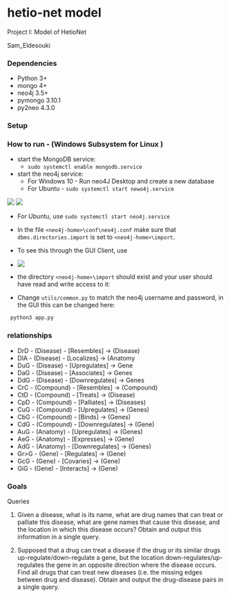 # hetio-net model
Project I: Model of HetioNet

Sam_Eldesouki


### Dependencies

- Python 3+
- mongo 4+
- neo4j 3.5+
- pymongo 3.10.1
- py2neo 4.3.0

### Setup

### How to run - (Windows Subsystem for Linux )

- start the MongoDB service:
    - `sudo systemctl enable mongodb.service`
- start the neo4j service:
  - For Windows 10 
        - Run neo4J Desktop and create a new database 
  - For Ubuntu
        - `sudo systemctl start newo4j.service`

![](https://media.discordapp.net/attachments/688449265227268174/692893417289678908/unknown.png)
![](https://media.discordapp.net/attachments/688449265227268174/692895470854471730/unknown.png)

- For Ubuntu, use `sudo systemctl start neo4j.service`
- In the file `<neo4j-home>\conf\neo4j.conf` make sure that `dbms.directories.import` is set to `<neo4j-home>\import`.
- To see this through the GUI Client, use 
- ![](https://media.discordapp.net/attachments/688449265227268174/695981233267539998/unknown.png?width=555&height=704)
- the directory `<neo4j-home>\import` should exist and your user should have read and write access to it:

- Change `utils/common.py` to match the neo4j username and password, in the GUI this can be changed here:


```bash terminal 
 python3 app.py 
```

### relationships

- DrD - (Disease) - [Resembles] -> (Disease)
- DlA - (Disease) - [Localizes] -> (Anatomy
- DuG - (Disease) - [Upregulates] -> Gene
- DaG - (Disease) - [Associates] -> Genes
- DdG - (Disease) - [Downregulates] -> Genes
- CrC - (Compound) - [Resembles] -> (Compound)
- CtD - (Compound) - [Treats] -> (Disease)
- CpD - (Compound) - [Palliates] -> (Diseases)
- CuG - (Compound) - [Upregulates] -> (Genes)
- CbG - (Compound) - [Binds] -> (Genes)
- CdG - (Compound) - [Downregulates] -> (Gene)
- AuG - (Anatomy) - [Upregulates] -> (Genes)
- AeG - (Anatomy) - [Expresses] -> (Gene)
- AdG - (Anatomy) - [Downregulates] -> (Genes)
- Gr>G - (Gene) - [Regulates] -> (Gene)
- GcG - (Gene) - [Covaries] -> (Gene)
- GiG - (Gene) - [Interacts] -> (Gene)

### Goals

Queries

1. Given a disease, what is its name, what are drug names
that can treat or palliate this disease, what are gene
names that cause this disease, and the location in which this disease
occurs? Obtain and output this information in a single
query.


2. Supposed that a drug can treat a disease if the drug or
its similar drugs up-regulate/down-regulate a gene, but
the location down-regulates/up-regulates the gene in
an opposite direction where the disease occurs. Find all
drugs that can treat new diseases (i.e. the missing
edges between drug and disease). Obtain and output
the drug-disease pairs in a single query.

   


